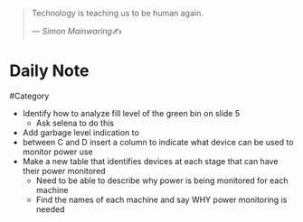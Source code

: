 > Technology is teaching us to be human again.
>
> &mdash; <cite>Simon Mainwaring</cite>✍️

# Daily Note
#Category

- Identify how to analyze fill level of the green bin on slide 5
	- Ask selena to do this
- Add garbage level indication to 
- between C and D insert a column to indicate what device can be used to monitor power use
- Make a new table that identifies devices at each stage that can have their power monitored
	- Need to be able to describe why power is being monitored for each machine
	- Find the names of each machine and say WHY power monitoring is needed